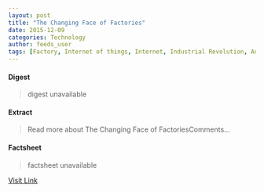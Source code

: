 ```yaml
---
layout: post
title: "The Changing Face of Factories"
date: 2015-12-09
categories: Technology
author: feeds_user
tags: [Factory, Internet of things, Internet, Industrial Revolution, Automation, Industry, Economy, Science and technology, Artificial objects, Technology]
---
```



#### Digest
>digest unavailable

#### Extract
>Read more about The Changing Face of FactoriesComments...

#### Factsheet
>factsheet unavailable

[Visit Link](http://www.pddnet.com/round-ups/2015/03/changing-face-factories)



